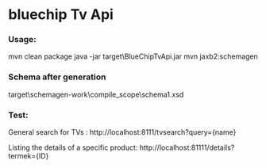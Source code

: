 # bluechip Tv Api
 
### Usage:
mvn clean package
java -jar target\BlueChipTvApi.jar
mvn jaxb2:schemagen

### Schema after generation
target\schemagen-work\compile_scope\schema1.xsd

### Test:
General search for TVs : http://localhost:8111/tvsearch?query={name}

Listing the details of a specific product: http://localhost:81111/details?termek={ID}

